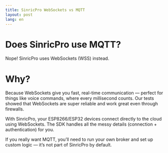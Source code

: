 ```yaml
---
title: SinricPro WebSockets vs MQTT
layout: post
lang: en
---
```


# Does SinricPro use MQTT?

Nope! SinricPro uses WebSockets (WSS) instead.

# Why? 

Because WebSockets give you fast, real-time communication — perfect for things like voice commands, where every millisecond counts. Our tests showed that WebSockets are super reliable and work great even through firewalls.

With SinricPro, your ESP8266/ESP32 devices connect directly to the cloud using WebSockets. The SDK handles all the messy details (connection + authentication) for you.

If you really want MQTT, you’ll need to run your own broker and set up custom logic — it’s not part of SinricPro by default.